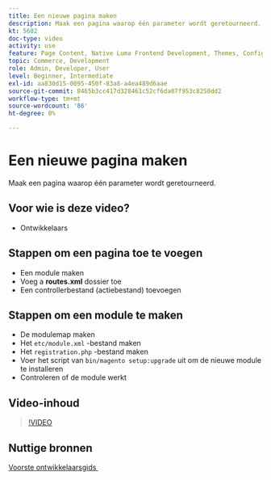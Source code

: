 ```yaml
---
title: Een nieuwe pagina maken
description: Maak een pagina waarop één parameter wordt geretourneerd.
kt: 5602
doc-type: video
activity: use
feature: Page Content, Native Luma Frontend Development, Themes, Configuration
topic: Commerce, Development
role: Admin, Developer, User
level: Beginner, Intermediate
exl-id: aa830d15-0095-450f-83a8-a4ea489d6aae
source-git-commit: 8465b3cc417d328461c52cf6da07f953c8250dd2
workflow-type: tm+mt
source-wordcount: '86'
ht-degree: 0%

---
```


# Een nieuwe pagina maken

Maak een pagina waarop één parameter wordt geretourneerd.

## Voor wie is deze video?

- Ontwikkelaars

## Stappen om een pagina toe te voegen

- Een module maken
- Voeg a **routes.xml** dossier toe
- Een controllerbestand (actiebestand) toevoegen

## Stappen om een module te maken

- De modulemap maken
- Het `etc/module.xml` -bestand maken
- Het `registration.php` -bestand maken
- Voer het script van `bin/magento setup:upgrade` uit om de nieuwe module te installeren
- Controleren of de module werkt

## Video-inhoud

>[!VIDEO](https://video.tv.adobe.com/v/35816?quality=12&learn=on)

## Nuttige bronnen

[&#x200B; Voorste ontwikkelaarsgids &#x200B;](https://developer.adobe.com/commerce/frontend-core/guide/)
